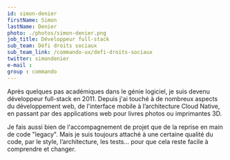 ```yaml
---
id: simon-denier
firstName: Simon
lastName: Denier
photo: ./photos/simon-denier.png
job_title: Développeur full-stack
sub_team: Défi droits sociaux
sub_team_link: /commando-ux/defi-droits-sociaux
twitter: simondenier
e-mail :
group : commando
---
```


Après quelques pas académiques dans le génie logiciel, je suis devenu développeur full-stack en 2011. Depuis j'ai touché à de nombreux aspects du développement web, de l'interface mobile à l’architecture Cloud Native, en passant par des applications web pour livres photos ou imprimantes 3D.

Je fais aussi bien de l'accompagnement de projet que de la reprise en main de code "legacy". Mais je suis toujours attaché à une certaine qualité du code, par le style, l’architecture, les tests... pour que cela reste facile à comprendre et changer.
